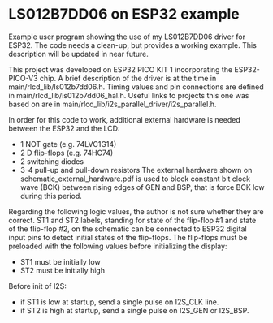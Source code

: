 # LS012B7DD06 on ESP32 example
Example user program showing the use of my LS012B7DD06 driver for ESP32. The code needs a clean-up, but provides a working example. This description will be updated in near future.

This project was developed on ESP32 PICO KIT 1 incorporating the ESP32-PICO-V3 chip. A brief description of the driver is at the time in main/rlcd_lib/ls012b7dd06.h. Timing values and pin connections are defined in main/rlcd_lib/ls012b7dd06_hal.h. Useful links to projects this one was based on are in main/rlcd_lib/i2s_parallel_driver/i2s_parallel.h.

In order for this code to work, additional external hardware is needed between the ESP32 and the LCD:
- 1 NOT gate (e.g. 74LVC1G14)
- 2 D flip-flops (e.g. 74HC74)
- 2 switching diodes
- 3-4 pull-up and pull-down resistors
The external hardware shown on schematic_external_hardware.pdf is used to block constant bit clock wave (BCK) between rising edges of GEN and BSP, that is force BCK low during this period.

Regarding the following logic values, the author is not sure whether they are correct.
ST1 and ST2 labels, standing for state of the flip-flop #1 and state of the flip-flop #2, on the schematic can be connected to ESP32 digital input pins to detect initial states of the flip-flops. The flip-flops must be preloaded with the following values before initializing the display:
- ST1 must be initially low
- ST2 must be initially high

Before init of I2S:
- if ST1 is low at startup, send a single pulse on I2S_CLK line.
- if ST2 is high at startup, send a single pulse on I2S_GEN or I2S_BSP.